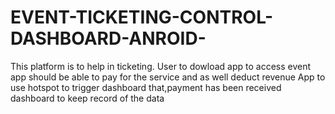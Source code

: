 # EVENT-TICKETING-CONTROL-DASHBOARD-ANROID-
This platform is to help in ticketing.
User to dowload app to access event
app should be able to pay for the service and as well deduct revenue
App to use hotspot to trigger dashboard that,payment has been received
dashboard to keep record of the data
